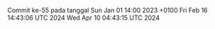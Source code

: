 Commit ke-55 pada tanggal Sun Jan 01 14:00 2023 +0100
Fri Feb 16 14:43:06 UTC 2024
Wed Apr 10 04:43:15 UTC 2024
